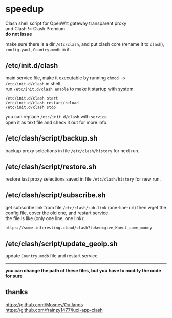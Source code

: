 # speedup
Clash shell script for OpenWrt gateway transparent proxy  
and Clash != Clash Premium  
**do not issue** 

make sure there is a dir `/etc/clash`, and put clash core (rename it to `clash`), `config.yaml`, `Country.mmdb` in it.  

## /etc/init.d/clash  
main service file, make it executable by running `chmod +x /etc/init.d/clash` in shell.  
run `/etc/init.d/clash enable` to make it startup with system.  
```shell
/etc/init.d/clash start
/etc/init.d/clash restart/reload
/etc/init.d/clash stop
```
you can replace `/etc/init.d/clash` with `service`  
open it as text file and check it out for more info.  

## /etc/clash/script/backup.sh  
backup proxy selections in file `/etc/clash/history` for next run.  

## /etc/clash/script/restore.sh
restore last proxy selections saved in file `/etc/clash/history` for new run.   

## /etc/clash/script/subscribe.sh
get subscribe link from file `/etc/clash/sub.link` (one-line-url) then wget the config file, cover the old one, and restart service.  
the file is like (only one line, one link):  
```text
https://some.interesting.cloud/clash?token=give_Knect_some_money  
```

## /etc/clash/script/update_geoip.sh  
update `Country.mmdb` file and restart service.  

---  

**you can change the path of these files, but you have to modify the code for sure**  

## thanks  
https://github.com/Mosney/Outlands  
https://github.com/frainzy1477/luci-app-clash  